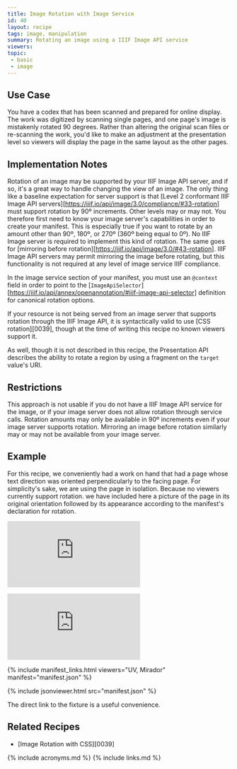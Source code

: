 ```yaml
---
title: Image Rotation with Image Service
id: 40
layout: recipe
tags: image, manipulation
summary: Rotating an image using a IIIF Image API service
viewers:
topic: 
 - basic
 - image
---
```


## Use Case

You have a codex that has been scanned and prepared for online display. The work was digitized by scanning single pages, and one page's image is mistakenly rotated 90 degrees. Rather than altering the original scan files or re-scanning the work, you'd like to make an adjustment at the presentation level so viewers will display the page in the same layout as the other pages.

## Implementation Notes

Rotation of an image may be supported by your IIIF Image API server, and if so, it's a great way to handle changing the view of an image. The only thing like a baseline expectation for server support is that [Level 2 conformant IIIF Image API servers][https://iiif.io/api/image/3.0/compliance/#33-rotation] must support rotation by 90º increments. Other levels may or may not. You therefore first need to know your image server's capabilities in order to create your manifest. This is especially true if you want to rotate by an amount other than 90º, 180º, or 270º (360º being equal to 0º). No IIIF Image server is required to implement this kind of rotation. The same goes for [mirroring before rotation][https://iiif.io/api/image/3.0/#43-rotation]. IIIF Image API servers may permit mirroring the image before rotating, but this functionality is not required at any level of image service IIIF compliance.

In the image service section of your manifest, you must use an `@context` field in order to point to the [`ImageApiSelector`][https://iiif.io/api/annex/openannotation/#iiif-image-api-selector] definition for canonical rotation options.

If your resource is not being served from an image server that supports rotation through the IIIF Image API, it is syntactically valid to use [CSS rotation][0039], though at the time of writing this recipe no known viewers support it.

As well, though it is not described in this recipe, the Presentation API describes the ability to rotate a region by using a fragment on the `target` value's URI.


## Restrictions

This approach is not usable if you do not have a IIIF Image API service for the image, or if your image server does not allow rotation through service calls. Rotation amounts may only be available in 90º increments even if your image server supports rotation. Mirroring an image before rotation similarly may or may not be available from your image server.

## Example

For this recipe, we conveniently had a work on hand that had a page whose text direction was oriented perpendicularly to the facing page. For simplicity's sake, we are using the page in isolation. Because no viewers currently support rotation. we have included here a picture of the page in its original orientation followed by its appearance according to the manifest's declaration for rotation.

![Image of a codex page in its original orientation when reading conventionally](https://fixtures.iiif.io/info.html?file=/images/UCLA/conoximent_individuals/0-21198-zz00022840-1-page1.jpg "Before rotation")

![Image showing the same codex page after rotating 90 degrees clockwise](https://fixtures.iiif.io/info.html?file=/images/UCLA/conoximent_individuals/0-21198-zz00022840-1-page2.jpg "After rotation")

{% include manifest_links.html viewers="UV, Mirador" manifest="manifest.json" %}

{% include jsonviewer.html src="manifest.json" %}

The direct link to the fixture is a useful convenience.

## Related Recipes

* [Image Rotation with CSS][0039]

{% include acronyms.md %}
{% include links.md %}

